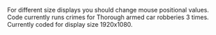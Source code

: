 For different size displays you should change mouse positional values.
Code currently runs crimes for Thorough armed car robberies 3 times.
Currently coded for display size 1920x1080.

